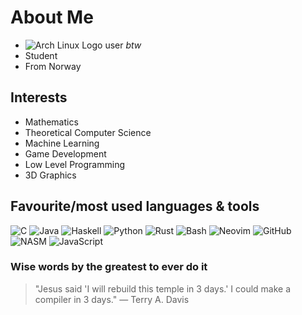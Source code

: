 

<!---
ThobiasKH/ThobiasKH is a ✨ special ✨ repository because its `README.md` (this file) appears on your GitHub profile.
You can click the Preview link to take a look at your changes.
--->

# About Me
- ![Arch Linux Logo](https://archlinux.org/favicon.ico) user *btw*
- Student
- From Norway

## Interests
- Mathematics
- Theoretical Computer Science
- Machine Learning
- Game Development
- Low Level Programming
- 3D Graphics

## Favourite/most used languages & tools
![C](https://img.shields.io/badge/C-00599C?style=for-the-badge&logo=c&logoColor=white)
![Java](https://img.shields.io/badge/Java-ED8B00?style=for-the-badge&logo=java&logoColor=white)
![Haskell](https://img.shields.io/badge/Haskell-5e5086?style=for-the-badge&logo=haskell&logoColor=white)
![Python](https://img.shields.io/badge/Python-3776AB?style=for-the-badge&logo=python&logoColor=white)
![Rust](https://img.shields.io/badge/Rust-000000?style=for-the-badge&logo=rust&logoColor=white)
![Bash](https://img.shields.io/badge/Bash-4EAA25?style=for-the-badge&logo=gnu-bash&logoColor=white)
![Neovim](https://img.shields.io/badge/Neovim-57A143?style=for-the-badge&logo=neovim&logoColor=white)
![GitHub](https://img.shields.io/badge/GitHub-181717?style=for-the-badge&logo=github&logoColor=white)
![NASM](https://img.shields.io/badge/NASM-8038A4?style=for-the-badge&logo=assemblyscript&logoColor=white)
![JavaScript](https://img.shields.io/badge/JavaScript-F7DF1E?style=for-the-badge&logo=javascript&logoColor=black)

### Wise words by the greatest to ever do it
> "Jesus said 'I will rebuild this temple in 3 days.' I could make a compiler in 3 days."
> — Terry A. Davis
